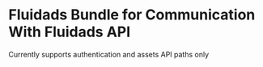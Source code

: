 Fluidads Bundle for Communication With Fluidads API
====================================================

Currently supports authentication and assets API paths only

